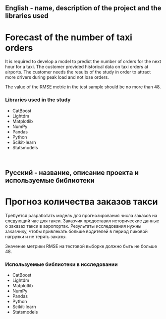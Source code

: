 ## English - name, description of the project and the libraries used

# Forecast of the number of taxi orders
It is required to develop a model to predict the number of orders for the next hour for a taxi. The customer provided historical data on taxi orders at airports. The customer needs the results of the study in order to attract more drivers during peak load and not lose orders.

The value of the RMSE metric in the test sample should be no more than 48.



### Libraries used in the study
* CatBoost
* Lightdm
* Matplotlib
* NumPy
* Pandas
* Python
* Scikit-learn
* Statsmodels

<br>

## Русский - название, описание проекта и используемые библиотеки

#  Прогноз количества заказов такси
Требуется разработать модель для прогнозирования числа заказов на следующий час для такси. Заказчик предоставил исторические данные о заказах такси в аэропортах. Результаты исследования нужны заказчику, чтобы привлекать больше водителей в период пиковой нагрузки и не терять заказы.

Значение метрики RMSE на тестовой выборке должно быть не больше 48.



### Используемые библиотеки в исследовании
* CatBoost
* Lightdm
* Matplotlib
* NumPy
* Pandas
* Python
* Scikit-learn
* Statsmodels
